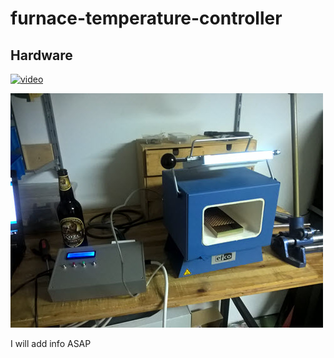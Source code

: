 # furnace-temperature-controller

## Hardware

[![video](http://img.youtube.com/vi/bsTQhCWisBk/0.jpg)](https://youtu.be/bsTQhCWisBk)

![photo](/furnace.jpg)


I will add info ASAP
